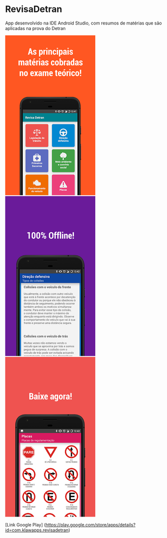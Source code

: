 # RevisaDetran
App desenvolvido na IDE Android Studio, com resumos de matérias que são aplicadas na prova do Detran

![Screenshot](1.png)
![Screenshot](2.png)
![Screenshot](3.png)

[Link Google Play] (https://play.google.com/store/apps/details?id=com.klawapps.revisadetran)
